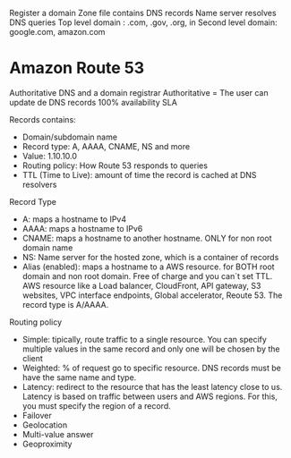 
Register a domain
Zone file contains DNS records
Name server resolves DNS queries
Top level domain : .com, .gov, .org, in
Second level domain: google.com, amazon.com

# Amazon Route 53
Authoritative DNS and a domain registrar
Authoritative = The user can update de DNS records
100% availability SLA

Records contains:
- Domain/subdomain name
- Record type: A, AAAA, CNAME, NS and more
- Value: 1.10.10.0
- Routing policy: How Route 53 responds to queries
- TTL (Time to Live): amount of time the record is cached at DNS resolvers

Record Type
- A: maps a hostname to IPv4
- AAAA: maps a hostname to IPv6
- CNAME: maps a hostname to another hostname. ONLY for non root domain name
- NS: Name server for the hosted zone, which is a container of records
- Alias (enabled): maps a hostname to a AWS resource. for BOTH root domain and non root domain. Free of charge and you can´t set TTL. AWS resource like a Load balancer, CloudFront, API gateway, S3 websites, VPC interface endpoints, Global accelerator, Reoute 53. The record type is A/AAAA.

Routing policy
- Simple: tipically, route traffic to a single resource. You can specify multiple values in the same record and only one will be chosen by the client
- Weighted: % of request go to specific resource. DNS records must be have the same name and type.
- Latency: redirect to the resource that has the least latency close to us. Latency is based on traffic between users and AWS regions. For this, you must specify the region of a record. 
- Failover
- Geolocation
- Multi-value answer
- Geoproximity
